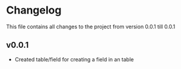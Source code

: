 # Changelog

This file contains all changes to the project from version 0.0.1 till 0.0.1

## v0.0.1
* Created table/field for creating a field in an table